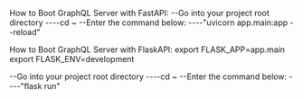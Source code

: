 How to Boot GraphQL Server with FastAPI:
--Go into your project root directory 
----cd ~
--Enter the command below:
----"uvicorn app.main:app --reload"

How to Boot GraphQL Server with FlaskAPI:
export FLASK_APP=app.main
export FLASK_ENV=development

--Go into your project root directory 
----cd ~
--Enter the command below:
----"flask run"